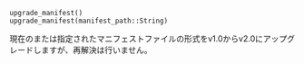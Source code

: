 ```
upgrade_manifest()
upgrade_manifest(manifest_path::String)
```

現在のまたは指定されたマニフェストファイルの形式をv1.0からv2.0にアップグレードしますが、再解決は行いません。
